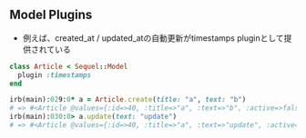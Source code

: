 ## Model Plugins

* 例えば、created_at / updated_atの自動更新がtimestamps pluginとして提供されている

```ruby
class Article < Sequel::Model
  plugin :timestamps
end
```

``` ruby
irb(main):029:0* a = Article.create(title: "a", text: "b")
# => #<Article @values={:id=>40, :title=>"a", :text=>"b", :active=>false, :created_at=>2017-01-09 12:51:08 +0900, :updated_at=>nil}>
irb(main):030:0> a.update(text: "update")
# => #<Article @values={:id=>40, :title=>"a", :text=>"update", :active=>false, :created_at=>2017-01-09 12:51:08 +0900, :updated_at=>2017-01-09 12:51:15 +0900}>
```
